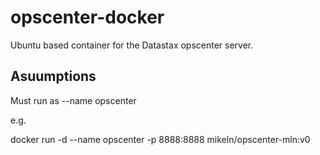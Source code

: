 opscenter-docker
================

Ubuntu based container for the Datastax opscenter server.

## Asuumptions
Must run as --name opscenter

e.g.

docker run -d --name opscenter -p 8888:8888 mikeln/opscenter-mln:v0


